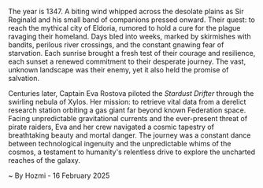 
The year is 1347.  A biting wind whipped across the desolate plains as Sir Reginald and his small band of companions pressed onward.  Their quest: to reach the mythical city of Eldoria, rumored to hold a cure for the plague ravaging their homeland.  Days bled into weeks, marked by skirmishes with bandits, perilous river crossings, and the constant gnawing fear of starvation.  Each sunrise brought a fresh test of their courage and resilience, each sunset a renewed commitment to their desperate journey.  The vast, unknown landscape was their enemy, yet it also held the promise of salvation.

Centuries later, Captain Eva Rostova piloted the *Stardust Drifter* through the swirling nebula of Xylos.  Her mission: to retrieve vital data from a derelict research station orbiting a gas giant far beyond known Federation space.  Facing unpredictable gravitational currents and the ever-present threat of pirate raiders, Eva and her crew navigated a cosmic tapestry of breathtaking beauty and mortal danger.  The journey was a constant dance between technological ingenuity and the unpredictable whims of the cosmos, a testament to humanity's relentless drive to explore the uncharted reaches of the galaxy.

~ By Hozmi - 16 February 2025

